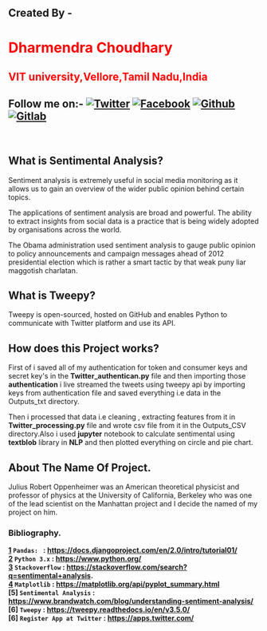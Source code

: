 ## **Created By -** <br/>
   # <font color=red>**Dharmendra Choudhary**</font>  
    
   ## <font color=red>**VIT university,Vellore,Tamil Nadu,India**</font>
[1.1]: https://i.imgur.com/IbLg2tB.png?2 (twitter click here)
[1.2]: https://i.imgur.com/huhwaQ2.png?2 (facebook click here)
[1.3]: https://i.imgur.com/gXipWFn.png?2 (github click here)
[1.4]: https://i.imgur.com/4Y1X4Eo.png?2 (gitlab click here)
[1]: https://twitter.com/dammonoit
[2]: https://www.facebook.com/profile.php?id=100022695248450
[3]: https://github.com/Dammonoit
[4]: https://gitlab.com/Dammonoit

 ## **Follow me on:-** [![Twitter][1.1]][1] [![Facebook][1.2]][2]  [![Github][1.3]][3] [![Gitlab][1.4]][4]
 <br/>

## **What is Sentimental Analysis?**
Sentiment analysis is extremely useful in social media monitoring as it allows us to gain an overview of the wider public opinion behind certain topics.

The applications of sentiment analysis are broad and powerful. The ability to extract insights from social data is a practice that is being widely adopted by organisations across the world.

The Obama administration used sentiment analysis to gauge public opinion to policy announcements and campaign messages ahead of 2012 presidential election which is rather a smart tactic by that weak puny liar maggotish charlatan.

## **What is Tweepy?**
Tweepy is open-sourced, hosted on GitHub and enables Python to communicate with Twitter platform and use its API. 

## **How does this Project works?**
First of i saved all of my authentication for token and consumer keys and secret key's in the **Twitter_authentican.py** file and then importing those **authentication** i live streamed the tweets using tweepy api by importing keys from authentication file and saved everything i.e data in the Outputs_txt directory.

Then i processed that data i.e cleaning , extracting features from it in **Twitter_processing.py** file and wrote csv file from it in the Outputs_CSV directory.Also i used **jupyter** notebook to calculate sentimental using **textblob** library in **NLP** and then plotted everything on circle and pie chart.

## **About The Name Of Project.**
Julius Robert Oppenheimer was an American theoretical physicist and professor of physics at the University of California, Berkeley who was one of the lead scientist on the Manhattan project and I decide the named of my project on him.

### **Bibliography.**<br/>
**[1]  `Pandas: ` : <https://docs.djangoproject.com/en/2.0/intro/tutorial01/>**  <br/>
**[2]  `Python 3.x` :  <https://www.python.org/>** <br/>
**[3]  `Stackoverflow` : <https://stackoverflow.com/search?q=sentimental+analysis>.**<br />
**[4]   `Matplotlib` :  <https://matplotlib.org/api/pyplot_summary.html>** <br/>
**[5]   `Sentimental Analysis` :  <https://www.brandwatch.com/blog/understanding-sentiment-analysis/>** <br/>
**[6]   `Tweepy` :  <https://tweepy.readthedocs.io/en/v3.5.0/>** <br/>
**[6]   `Register App at Twitter` :  <https://apps.twitter.com/>** <br/>
